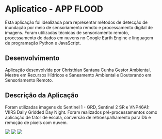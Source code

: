 # Aplicatico - APP FLOOD
Esta aplicação foi idealizada para representar métodos de detecção de inundação por meio de sensoriamento remoto e processamento digital de imagens. Foram utilizadas técnicas de sensoriamento remoto, processamento de dados em nuvens no Google Earth Engine e linguagem de programação Python e JavaScript.

## Desenvolvimento
Aplicação desenvolvida por Christhian Santana Cunha
Gestor Ambiental, Mestre em Recursos Hídricos e Saneamento Ambiental e Doutorando em Sensoriamento Remoto.

## Descrição da Aplicação 
Foram utilizadas imagens do Sentinel 1 - GRD, Sentinel 2 SR e VNP46A1: VIIRS Daily Gridded Day Night. 
Foram realizados pré-processamentos como aplicação de fator de escala, conversão de retroespalhamento para Db e remoção de pixels com nuvem. 


<div>
  <a href="https://www.youtube.com/c/AmbGEO" target="_blank"><img src="https://img.shields.io/badge/YouTube-FF0000?style=for-the-badge&logo=youtube&logoColor=white" target="_blank"></a>
  <a href="https://www.instagram.com/scriptsremoteambgeo" target="_blank"><img src="https://img.shields.io/badge/-Instagram-%23E4405F?style=for-the-badge&logo=instagram&logoColor=white" target="_blank"></a>
  <a href="https://www.linkedin.com/in/christhian-santana-cunha-8a0424204" target="_blank"><img src="https://img.shields.io/badge/-LinkedIn-%230077B5?style=for-the-badge&logo=linkedin&logoColor=white" target="_blank"></a>   
</div>
